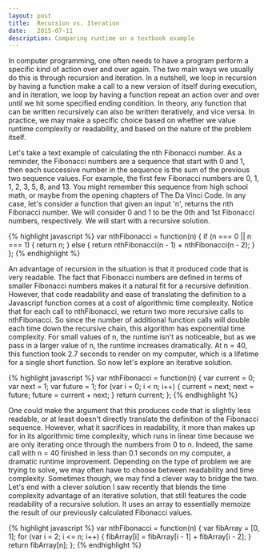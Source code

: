 ```yaml
---
layout: post
title:  Recursion vs. Iteration
date:   2015-07-11
description: Comparing runtime on a textbook example
---
```


In computer programming, one often needs to have a program perform a specific kind of action over and over again. The two main ways we usually do this is through recursion and iteration. In a nutshell, we loop in recursion by having a function make a call to a new version of itself during execution, and in iteration, we loop by having a function repeat an action over and over until we hit some specified ending condition. In theory, any function that can be written recursively can also be written iteratively, and vice versa. In practice, we may make a specific choice based on whether we value runtime complexity or readability, and based on the nature of the problem itself.

Let's take a text example of calculating the nth Fibonacci number. As a reminder, the Fibonacci numbers are a sequence that start with 0 and 1, then each successive number in the sequence is the sum of the previous two sequence values. For example, the first few Fibonacci numbers are 0, 1, 1, 2, 3, 5, 8, and 13. You might remember this sequence from high school math, or maybe from the opening chapters of The Da Vinci Code. In any case, let's consider a function that given an input 'n', returns the nth Fibonacci number. We will consider 0 and 1 to be the 0th and 1st Fibonacci numbers, respectively. We will start with a recursive solution.

{% highlight javascript %}
var nthFibonacci = function(n) {
  if (n === 0 || n === 1) {
    return n;
  } else {
    return nthFibonacci(n - 1) + nthFibonacci(n - 2);
  }
};
{% endhighlight %}

An advantage of recursion in the situation is that it produced code that is very readable. The fact that Fibonacci numbers are defined in terms of smaller Fibonacci numbers makes it a natural fit for a recursive definition. However, that code readability and ease of translating the definition to a Javascript function comes at a cost of algorithmic time complexity. Notice that for each call to nthFibonacci, we return two more recursive calls to nthFibonacci. So since the number of additional function calls will double each time down the recursive chain, this algorithm has exponential time complexity. For small values of n, the runtime isn't as noticeable, but as we pass in a larger value of n, the runtime increases dramatically. At n = 40, this function took 2.7 seconds to render on my computer, which is a lifetime for a single short function. So now let's explore an iterative solution.

{% highlight javascript %}
var nthFibonacci = function(n) {
  var current = 0;
  var next = 1;
  var future = 1;
  for (var i = 0; i < n; i++) {
    current = next;
    next = future;
    future = current + next;
  }
  return current;
};
{% endhighlight %}

One could make the argument that this produces code that is slightly less readable, or at least doesn't directly translate the definition of the Fibonacci sequence. However, what it sacrifices in readability, it more than makes up for in its algorithmic time complexity, which runs in linear time because we are only iterating once through the numbers from 0 to n. Indeed, the same call with n = 40 finished in less than 0.1 seconds on my computer, a dramatic runtime improvement. Depending on the type of problem we are trying to solve, we may often have to choose between readability and time complexity. Sometimes though, we may find a clever way to bridge the two. Let's end with a clever solution I saw recently that blends the time complexity advantage of an iterative solution, that still features the code readability of a recursive solution. It uses an array to essentially memoize the result of our previously calculated Fibonacci values.

{% highlight javascript %}
var nthFibonacci = function(n) {
  var fibArray = [0, 1];
  for (var i = 2; i <= n; i++) {
    fibArray[i] = fibArray[i - 1] + fibArray[i - 2];
  }
  return fibArray[n];
};
{% endhighlight %}
